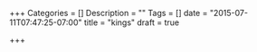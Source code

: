 +++
Categories = []
Description = ""
Tags = []
date = "2015-07-11T07:47:25-07:00"
title = "kings"
draft = true

+++

